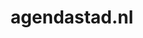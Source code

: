 ---
layout: post
title:  "agendastad.nl"
internal_url:  "/data/agendastad.nl.html"
categories: dutchgov
---
